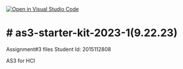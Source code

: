 [![Open in Visual Studio Code](https://classroom.github.com/assets/open-in-vscode-718a45dd9cf7e7f842a935f5ebbe5719a5e09af4491e668f4dbf3b35d5cca122.svg)](https://classroom.github.com/online_ide?assignment_repo_id=11845878&assignment_repo_type=AssignmentRepo)
# # as3-starter-kit-2023-1(9.22.23)
Assignment#3 files
Student Id: 2015112808
 
AS3 for HCI 
